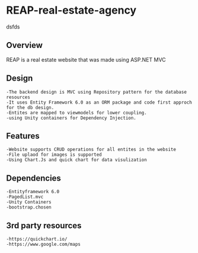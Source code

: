 # REAP-real-estate-agency
dsfds

## Overview  
  REAP is a real estate website that was made using ASP.NET MVC
  
## Design 
    -The backend design is MVC using Repository pattern for the database resources
    -It uses Entity Framework 6.0 as an ORM package and code first approch for the db design.
    -Entites are mapped to viewmodels for lower coupling.
    -using Unity containers for Dependency Injection.
  
  
## Features
    -Website supports CRUD operations for all entites in the website
    -File uplaod for images is supported
    -Using Chart.Js and quick chart for data visulization
    
## Dependencies
    -Entityframework 6.0
    -PagedList.mvc
    -Unity Containers
    -bootstrap.chosen
    
## 3rd party resources
    -https://quickchart.io/
    -https://www.google.com/maps
    
    

    
    

  
  
  


